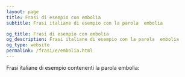 ```yaml
---
layout: page
title: Frasi di esempio con embolia 
subtitle: Frasi italiane di esempio con la parola  embolia

og_title: Frasi di esempio con embolia 
og_description: Frasi italiane di esempio con la parola  embolia
og_type: website
permalink: /frasi/e/embolia.html
---
```


Frasi italiane di esempio contenenti la parola embolia:



